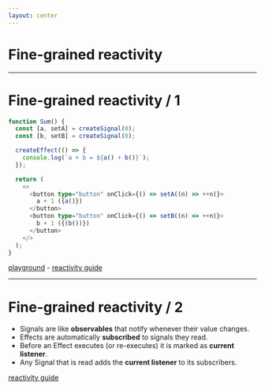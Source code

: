 ```yaml
---
layout: center
---
```


# Fine-grained reactivity

---

# Fine-grained reactivity / 1

```typescript {all|2,5-7,12|3,5-7,15}
function Sum() {
  const [a, setA] = createSignal(0);
  const [b, setB] = createSignal(0);

  createEffect(() => {
    console.log(`a + b = ${a() + b()}`);
  });

  return (
    <>
      <button type="button" onClick={() => setA((n) => ++n)}>
        a + 1 ({a()})
      </button>
      <button type="button" onClick={() => setB((n) => ++n)}>
        b + 1 ({(b())})
      </button>
    </>
  );
}
```

[playground](https://playground.solidjs.com/anonymous/7829c949-e57a-49b5-bb30-06a1a7657724) - [reactivity guide](https://www.solidjs.com/guides/reactivity)

---

# Fine-grained reactivity / 2

<div class="solidjs-click-list pt-6 pb-6">
<v-clicks>

- Signals are like **observables** that notify whenever their value changes.
- Effects are automatically **subscribed** to signals they read.
- Before an Effect executes (or re-executes) it is marked as **current listener**.
- Any Signal that is read adds the **current listener** to its subscribers. 

</v-clicks>
</div>

[reactivity guide](https://www.solidjs.com/guides/reactivity)

